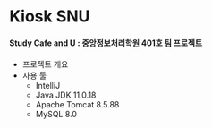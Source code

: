 # Kiosk SNU
#### Study Cafe and U : 중앙정보처리학원 401호 팀 프로젝트

* 프로젝트 개요
* 사용 툴
  * IntelliJ
  * Java JDK 11.0.18
  * Apache Tomcat 8.5.88
  * MySQL 8.0
